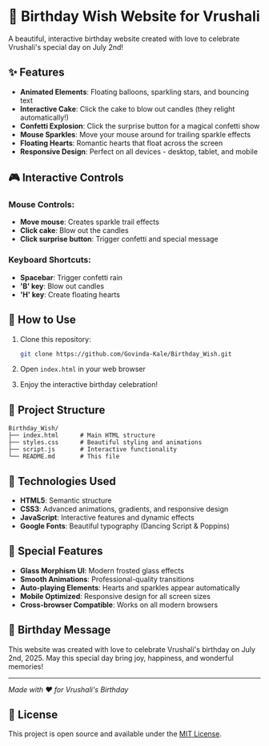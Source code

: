 # 🎉 Birthday Wish Website for Vrushali

A beautiful, interactive birthday website created with love to celebrate Vrushali's special day on July 2nd!

## ✨ Features

- **Animated Elements**: Floating balloons, sparkling stars, and bouncing text
- **Interactive Cake**: Click the cake to blow out candles (they relight automatically!)
- **Confetti Explosion**: Click the surprise button for a magical confetti show
- **Mouse Sparkles**: Move your mouse around for trailing sparkle effects
- **Floating Hearts**: Romantic hearts that float across the screen
- **Responsive Design**: Perfect on all devices - desktop, tablet, and mobile

## 🎮 Interactive Controls

### Mouse Controls:
- **Move mouse**: Creates sparkle trail effects
- **Click cake**: Blow out the candles
- **Click surprise button**: Trigger confetti and special message

### Keyboard Shortcuts:
- **Spacebar**: Trigger confetti rain
- **'B' key**: Blow out candles
- **'H' key**: Create floating hearts

## 🚀 How to Use

1. Clone this repository:
   ```bash
   git clone https://github.com/Govinda-Kale/Birthday_Wish.git
   ```

2. Open `index.html` in your web browser

3. Enjoy the interactive birthday celebration!

## 📁 Project Structure

```
Birthday_Wish/
├── index.html      # Main HTML structure
├── styles.css      # Beautiful styling and animations
├── script.js       # Interactive functionality
└── README.md       # This file
```

## 🎨 Technologies Used

- **HTML5**: Semantic structure
- **CSS3**: Advanced animations, gradients, and responsive design
- **JavaScript**: Interactive features and dynamic effects
- **Google Fonts**: Beautiful typography (Dancing Script & Poppins)

## 💝 Special Features

- **Glass Morphism UI**: Modern frosted glass effects
- **Smooth Animations**: Professional-quality transitions
- **Auto-playing Elements**: Hearts and sparkles appear automatically
- **Mobile Optimized**: Responsive design for all screen sizes
- **Cross-browser Compatible**: Works on all modern browsers

## 🎂 Birthday Message

This website was created with love to celebrate Vrushali's birthday on July 2nd, 2025. May this special day bring joy, happiness, and wonderful memories!

---

*Made with ❤️ for Vrushali's Birthday*

## 📄 License

This project is open source and available under the [MIT License](LICENSE).
